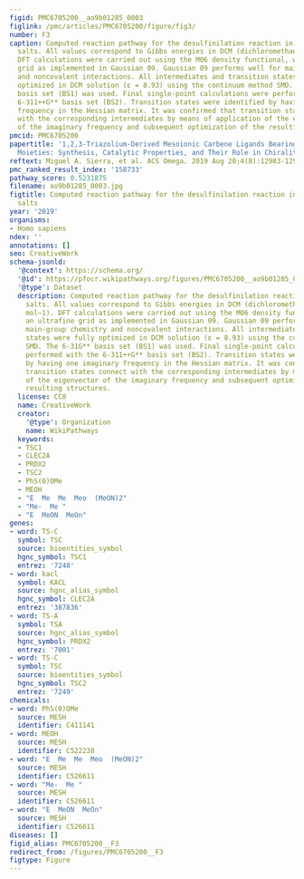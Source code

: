 ```yaml
---
figid: PMC6705200__ao9b01285_0003
figlink: /pmc/articles/PMC6705200/figure/fig3/
number: F3
caption: Computed reaction pathway for the desulfinilation reaction in C4-sulfinyl-1,2,3-triazolium
  salts. All values correspond to Gibbs energies in DCM (dichloromethane) (kcal mol–1).
  DFT calculations were carried out using the M06 density functional, with an ultrafine
  grid as implemented in Gaussian 09. Gaussian 09 performs well for main-group chemistry
  and noncovalent interactions. All intermediates and transition states were fully
  optimized in DCM solution (ε = 8.93) using the continuum method SMD. The 6-31G**
  basis set (BS1) was used. Final single-point calculations were performed with the
  6-311++G** basis set (BS2). Transition states were identified by having one imaginary
  frequency in the Hessian matrix. It was confirmed that transition states connect
  with the corresponding intermediates by means of application of the eigenvector
  of the imaginary frequency and subsequent optimization of the resulting structures.
pmcid: PMC6705200
papertitle: '1,2,3-Triazolium-Derived Mesoionic Carbene Ligands Bearing Chiral Sulfur-Based
  Moieties: Synthesis, Catalytic Properties, and Their Role in Chirality Transfer.'
reftext: Miguel A. Sierra, et al. ACS Omega. 2019 Aug 20;4(8):12983-12994.
pmc_ranked_result_index: '158733'
pathway_score: 0.5231875
filename: ao9b01285_0003.jpg
figtitle: Computed reaction pathway for the desulfinilation reaction in C4-sulfinyl-1,2,3-triazolium
  salts
year: '2019'
organisms:
- Homo sapiens
ndex: ''
annotations: []
seo: CreativeWork
schema-jsonld:
  '@context': https://schema.org/
  '@id': https://pfocr.wikipathways.org/figures/PMC6705200__ao9b01285_0003.html
  '@type': Dataset
  description: Computed reaction pathway for the desulfinilation reaction in C4-sulfinyl-1,2,3-triazolium
    salts. All values correspond to Gibbs energies in DCM (dichloromethane) (kcal
    mol–1). DFT calculations were carried out using the M06 density functional, with
    an ultrafine grid as implemented in Gaussian 09. Gaussian 09 performs well for
    main-group chemistry and noncovalent interactions. All intermediates and transition
    states were fully optimized in DCM solution (ε = 8.93) using the continuum method
    SMD. The 6-31G** basis set (BS1) was used. Final single-point calculations were
    performed with the 6-311++G** basis set (BS2). Transition states were identified
    by having one imaginary frequency in the Hessian matrix. It was confirmed that
    transition states connect with the corresponding intermediates by means of application
    of the eigenvector of the imaginary frequency and subsequent optimization of the
    resulting structures.
  license: CC0
  name: CreativeWork
  creator:
    '@type': Organization
    name: WikiPathways
  keywords:
  - TSC1
  - CLEC2A
  - PRDX2
  - TSC2
  - PhS(0)OMe
  - MEOH
  - "E  Me  Me  Meo  (MeON)2"
  - "Me-  Me "
  - "E  MeON  MeOn"
genes:
- word: TS-C
  symbol: TSC
  source: bioentities_symbol
  hgnc_symbol: TSC1
  entrez: '7248'
- word: kacl
  symbol: KACL
  source: hgnc_alias_symbol
  hgnc_symbol: CLEC2A
  entrez: '387836'
- word: TS-A
  symbol: TSA
  source: hgnc_alias_symbol
  hgnc_symbol: PRDX2
  entrez: '7001'
- word: TS-C
  symbol: TSC
  source: bioentities_symbol
  hgnc_symbol: TSC2
  entrez: '7249'
chemicals:
- word: PhS(0)OMe
  source: MESH
  identifier: C411141
- word: MEOH
  source: MESH
  identifier: C522238
- word: "E  Me  Me  Meo  (MeON)2"
  source: MESH
  identifier: C526611
- word: "Me-  Me "
  source: MESH
  identifier: C526611
- word: "E  MeON  MeOn"
  source: MESH
  identifier: C526611
diseases: []
figid_alias: PMC6705200__F3
redirect_from: /figures/PMC6705200__F3
figtype: Figure
---
```

